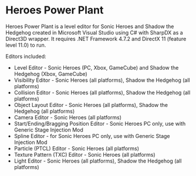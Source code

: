 # Heroes Power Plant
Heroes Power Plant is a level editor for Sonic Heroes and Shadow the Hedgehog created in Microsoft Visual Studio using C# with SharpDX as a Direct3D wrapper. It requires .NET Framework 4.7.2 and DirectX 11 (feature level 11.0) to run.

Editors included:
*  Level Editor - Sonic Heroes (PC, Xbox, GameCube) and Shadow the Hedgehog (Xbox, GameCube)
*  Visibility Editor - Sonic Heroes (all platforms), Shadow the Hedgehog (all platforms)
*  Collision Editor - Sonic Heroes (all platforms), Shadow the Hedgehog (all platforms)
*  Object Layout Editor - Sonic Heroes (all platforms), Shadow the Hedgehog (all platforms)
*  Camera Editor - Sonic Heroes (all platforms)
*  Start/Ending/Bragging Position Editor - Sonic Heroes PC only, use with Generic Stage Injection Mod
*  Spline Editor - for Sonic Heroes PC only, use with Generic Stage Injection Mod
*  Particle (PTCL) Editor - Sonic Heroes (all platforms)
*  Texture Pattern (TXC) Editor - Sonic Heroes (all platforms)
*  Light Editor - Sonic Heroes (all platforms), Shadow the Hedgehog (all platforms)